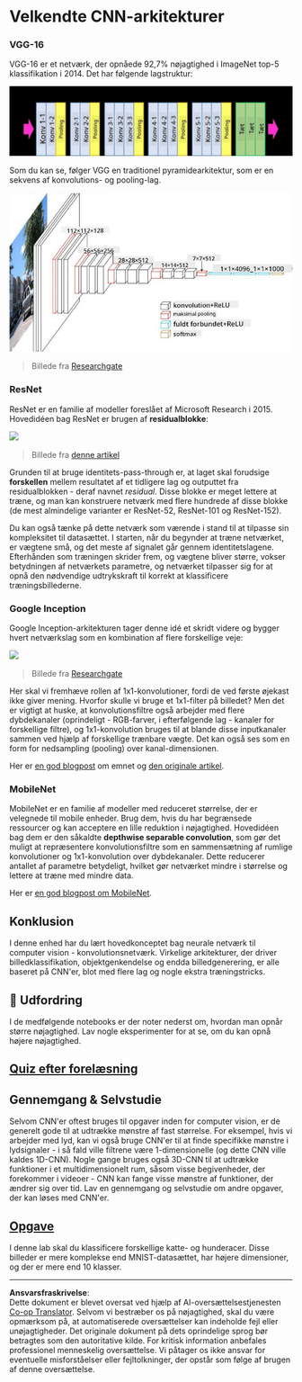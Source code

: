<!--
CO_OP_TRANSLATOR_METADATA:
{
  "original_hash": "2f7b97b375358cb51a1e098df306bf73",
  "translation_date": "2025-08-28T15:13:26+00:00",
  "source_file": "lessons/4-ComputerVision/07-ConvNets/CNN_Architectures.md",
  "language_code": "da"
}
-->
# Velkendte CNN-arkitekturer

### VGG-16

VGG-16 er et netværk, der opnåede 92,7% nøjagtighed i ImageNet top-5 klassifikation i 2014. Det har følgende lagstruktur:

![ImageNet Layers](../../../../../translated_images/vgg-16-arch1.d901a5583b3a51baeaab3e768567d921e5d54befa46e1e642616c5458c934028.da.jpg)

Som du kan se, følger VGG en traditionel pyramidearkitektur, som er en sekvens af konvolutions- og pooling-lag.

![ImageNet Pyramid](../../../../../translated_images/vgg-16-arch.64ff2137f50dd49fdaa786e3f3a975b3f22615efd13efb19c5d22f12e01451a1.da.jpg)

> Billede fra [Researchgate](https://www.researchgate.net/figure/Vgg16-model-structure-To-get-the-VGG-NIN-model-we-replace-the-2-nd-4-th-6-th-7-th_fig2_335194493)

### ResNet

ResNet er en familie af modeller foreslået af Microsoft Research i 2015. Hovedidéen bag ResNet er brugen af **residualblokke**:

<img src="images/resnet-block.png" width="300"/>

> Billede fra [denne artikel](https://arxiv.org/pdf/1512.03385.pdf)

Grunden til at bruge identitets-pass-through er, at laget skal forudsige **forskellen** mellem resultatet af et tidligere lag og outputtet fra residualblokken - deraf navnet *residual*. Disse blokke er meget lettere at træne, og man kan konstruere netværk med flere hundrede af disse blokke (de mest almindelige varianter er ResNet-52, ResNet-101 og ResNet-152).

Du kan også tænke på dette netværk som værende i stand til at tilpasse sin kompleksitet til datasættet. I starten, når du begynder at træne netværket, er vægtene små, og det meste af signalet går gennem identitetslagene. Efterhånden som træningen skrider frem, og vægtene bliver større, vokser betydningen af netværkets parametre, og netværket tilpasser sig for at opnå den nødvendige udtrykskraft til korrekt at klassificere træningsbillederne.

### Google Inception

Google Inception-arkitekturen tager denne idé et skridt videre og bygger hvert netværkslag som en kombination af flere forskellige veje:

<img src="images/inception.png" width="400"/>

> Billede fra [Researchgate](https://www.researchgate.net/figure/Inception-module-with-dimension-reductions-left-and-schema-for-Inception-ResNet-v1_fig2_355547454)

Her skal vi fremhæve rollen af 1x1-konvolutioner, fordi de ved første øjekast ikke giver mening. Hvorfor skulle vi bruge et 1x1-filter på billedet? Men det er vigtigt at huske, at konvolutionsfiltre også arbejder med flere dybdekanaler (oprindeligt - RGB-farver, i efterfølgende lag - kanaler for forskellige filtre), og 1x1-konvolution bruges til at blande disse inputkanaler sammen ved hjælp af forskellige trænbare vægte. Det kan også ses som en form for nedsampling (pooling) over kanal-dimensionen.

Her er [en god blogpost](https://medium.com/analytics-vidhya/talented-mr-1x1-comprehensive-look-at-1x1-convolution-in-deep-learning-f6b355825578) om emnet og [den originale artikel](https://arxiv.org/pdf/1312.4400.pdf).

### MobileNet

MobileNet er en familie af modeller med reduceret størrelse, der er velegnede til mobile enheder. Brug dem, hvis du har begrænsede ressourcer og kan acceptere en lille reduktion i nøjagtighed. Hovedidéen bag dem er den såkaldte **depthwise separable convolution**, som gør det muligt at repræsentere konvolutionsfiltre som en sammensætning af rumlige konvolutioner og 1x1-konvolution over dybdekanaler. Dette reducerer antallet af parametre betydeligt, hvilket gør netværket mindre i størrelse og lettere at træne med mindre data.

Her er [en god blogpost om MobileNet](https://medium.com/analytics-vidhya/image-classification-with-mobilenet-cc6fbb2cd470).

## Konklusion

I denne enhed har du lært hovedkonceptet bag neurale netværk til computer vision - konvolutionsnetværk. Virkelige arkitekturer, der driver billedklassifikation, objektgenkendelse og endda billedgenerering, er alle baseret på CNN'er, blot med flere lag og nogle ekstra træningstricks.

## 🚀 Udfordring

I de medfølgende notebooks er der noter nederst om, hvordan man opnår større nøjagtighed. Lav nogle eksperimenter for at se, om du kan opnå højere nøjagtighed.

## [Quiz efter forelæsning](https://red-field-0a6ddfd03.1.azurestaticapps.net/quiz/207)

## Gennemgang & Selvstudie

Selvom CNN'er oftest bruges til opgaver inden for computer vision, er de generelt gode til at udtrække mønstre af fast størrelse. For eksempel, hvis vi arbejder med lyd, kan vi også bruge CNN'er til at finde specifikke mønstre i lydsignaler - i så fald ville filtrene være 1-dimensionelle (og dette CNN ville kaldes 1D-CNN). Nogle gange bruges også 3D-CNN til at udtrække funktioner i et multidimensionelt rum, såsom visse begivenheder, der forekommer i videoer - CNN kan fange visse mønstre af funktioner, der ændrer sig over tid. Lav en gennemgang og selvstudie om andre opgaver, der kan løses med CNN'er.

## [Opgave](lab/README.md)

I denne lab skal du klassificere forskellige katte- og hunderacer. Disse billeder er mere komplekse end MNIST-datasættet, har højere dimensioner, og der er mere end 10 klasser.

---

**Ansvarsfraskrivelse**:  
Dette dokument er blevet oversat ved hjælp af AI-oversættelsestjenesten [Co-op Translator](https://github.com/Azure/co-op-translator). Selvom vi bestræber os på nøjagtighed, skal du være opmærksom på, at automatiserede oversættelser kan indeholde fejl eller unøjagtigheder. Det originale dokument på dets oprindelige sprog bør betragtes som den autoritative kilde. For kritisk information anbefales professionel menneskelig oversættelse. Vi påtager os ikke ansvar for eventuelle misforståelser eller fejltolkninger, der opstår som følge af brugen af denne oversættelse.